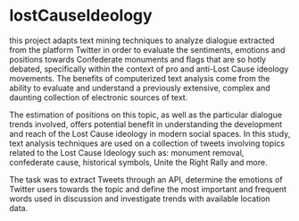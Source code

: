 # lostCauseIdeology

this project adapts text mining techniques to analyze dialogue extracted from the platform Twitter in order to evaluate the sentiments, emotions and positions towards Confederate monuments and flags that are so hotly debated, specifically within the context of pro and anti-Lost Cause ideology movements. The benefits of computerized text analysis come from the ability to evaluate and understand a previously extensive, complex and daunting collection of electronic sources of text.

The estimation of positions on this topic, as well as the particular dialogue trends involved, offers potential benefit in understanding the development and reach of the Lost Cause ideology in modern social spaces. In this study, text analysis techniques are used on a collection of tweets involving topics related to the Lost Cause Ideology such as: monument removal, confederate cause, historical symbols, Unite the Right Rally and more.  

The task was to extract Tweets through an API, determine the emotions of Twitter users towards the topic and define the most important and frequent words used in discussion and investigate trends with available location data.
